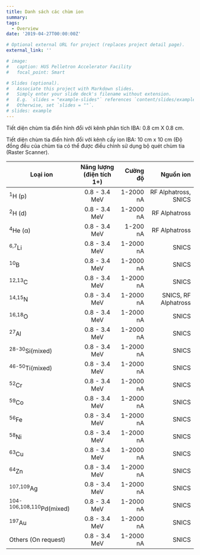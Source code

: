 ```yaml
---
title: Danh sách các chùm ion
summary: 
tags:
  - Overview
date: '2019-04-27T00:00:00Z'

# Optional external URL for project (replaces project detail page).
external_link: ''

# image:
#   caption: HUS Pelletron Accelerator Facility
#   focal_point: Smart

# Slides (optional).
#   Associate this project with Markdown slides.
#   Simply enter your slide deck's filename without extension.
#   E.g. `slides = "example-slides"` references `content/slides/example-slides.md`.
#   Otherwise, set `slides = ""`.
# slides: example
---
```



Tiết diện chùm tia điển hình đổi với kênh phân tích IBA: 0.8 cm X 0.8 cm. 

Tiết diện chùm tia điển hình đổi với kênh cấy ion IBA:  10 cm x 10 cm (Độ đồng đều của chùm tia có thể được điều chỉnh sử dụng bộ quét chùm tia (Raster Scanner).

|Loại ion|Năng lượng (điện tích 1+)|Cường độ|Nguồn ion|
| ------------- |:----------------:| -----:|---------:|
|<sup>1</sup>H (p)|0.8 - 3.4 MeV|1-2000 nA|RF Alphatross, SNICS|
|<sup>2</sup>H (d)|0.8 - 3.4 MeV|1-2000 nA|RF Alphatross|
|<sup>4</sup>He (α)|0.8 - 3.4 MeV|1-200 nA|RF Alphatross|
|<sup>6,7</sup>Li|0.8 - 3.4 MeV|1-2000 nA|SNICS|
|<sup>10</sup>B|0.8 - 3.4 MeV|1-2000 nA|SNICS|
|<sup>12,13</sup>C|0.8 - 3.4 MeV|1-2000 nA|SNICS|
|<sup>14,15</sup>N|0.8 - 3.4 MeV|1-2000 nA|SNICS, RF Alphatross|
|<sup>16,18</sup>O|0.8 - 3.4 MeV|1-2000 nA|SNICS|
|<sup>27</sup>Al|0.8 - 3.4 MeV|1-2000 nA|SNICS|
|<sup>28-30</sup>Si(mixed)|0.8 - 3.4 MeV|1-2000 nA|SNICS|
|<sup>46-50</sup>Ti(mixed)|0.8 - 3.4 MeV|1-2000 nA|SNICS|
|<sup>52</sup>Cr|0.8 - 3.4 MeV|1-2000 nA|SNICS|
|<sup>59</sup>Co|0.8 - 3.4 MeV|1-2000 nA|SNICS|
|<sup>56</sup>Fe|0.8 - 3.4 MeV|1-2000 nA|SNICS|
|<sup>58</sup>Ni|0.8 - 3.4 MeV|1-2000 nA|SNICS|
|<sup>63</sup>Cu|0.8 - 3.4 MeV|1-2000 nA|SNICS|
|<sup>64</sup>Zn|0.8 - 3.4 MeV|1-2000 nA|SNICS|
|<sup>107,109</sup>Ag|0.8 - 3.4 MeV|1-2000 nA|SNICS|
|<sup>104-106,108,110</sup>Pd(mixed)|0.8 - 3.4 MeV|1-2000 nA|SNICS|
|<sup>197</sup>Au|0.8 - 3.4 MeV|1-2000 nA|SNICS|
|Others (On request)|0.8 - 3.4 MeV|1-2000 nA|SNICS|
